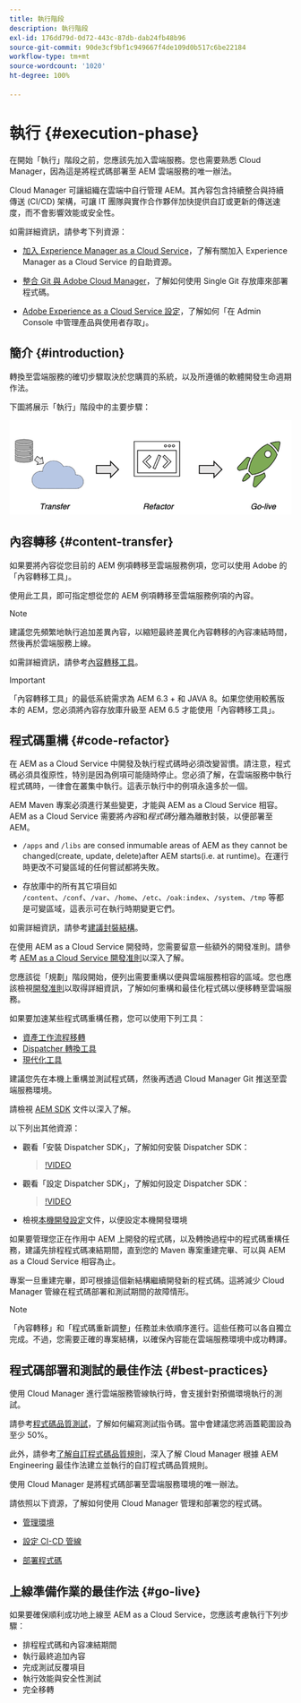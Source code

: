 ```yaml
---
title: 執行階段
description: 執行階段
exl-id: 176dd79d-0d72-443c-87db-dab24fb48b96
source-git-commit: 90de3cf9bf1c949667f4de109d0b517c6be22184
workflow-type: tm+mt
source-wordcount: '1020'
ht-degree: 100%

---
```


# 執行 {#execution-phase}

在開始「執行」階段之前，您應該先加入雲端服務。您也需要熟悉 Cloud Manager，因為這是將程式碼部署至 AEM 雲端服務的唯一辦法。

Cloud Manager 可讓組織在雲端中自行管理 AEM。其內容包含持續整合與持續傳送 (CI/CD) 架構，可讓 IT 團隊與實作合作夥伴加快提供自訂或更新的傳送速度，而不會影響效能或安全性。

如需詳細資訊，請參考下列資源：

* [加入 Experience Manager as a Cloud Service](https://docs.adobe.com/content/help/zh-Hant/experience-manager-cloud-service/onboarding/home.html)，了解有關加入 Experience Manager as a Cloud Service 的自助資源。

* [整合 Git 與 Adobe Cloud Manager](https://docs.adobe.com/content/help/zh-Hant/experience-manager-cloud-service/implementing/managing-code/integrating-with-git.html)，了解如何使用 Single Git 存放庫來部署程式碼。

* [Adobe Experience as a Cloud Service 設定](https://docs.adobe.com/content/help/zh-Hant/experience-manager-cloud-service/security/ims-support.html#aem-configuration)，了解如何「在 Admin Console 中管理產品與使用者存取」。


## 簡介 {#introduction}

轉換至雲端服務的確切步驟取決於您購買的系統，以及所遵循的軟體開發生命週期作法。

下圖將展示「執行」階段中的主要步驟：

![影像](/help/move-to-cloud-service/assets/exec-image1.png)

## 內容轉移 {#content-transfer}

如果要將內容從您目前的 AEM 例項轉移至雲端服務例項，您可以使用 Adobe 的「內容轉移工具」。

使用此工具，即可指定想從您的 AEM 例項轉移至雲端服務例項的內容。

>[!NOTE]
>建議您先頻繁地執行追加差異內容，以縮短最終差異化內容轉移的內容凍結時間，然後再於雲端服務上線。

如需詳細資訊，請參考[內容轉移工具](/help/move-to-cloud-service/content-transfer-tool/overview-content-transfer-tool.md)。

>[!IMPORTANT]
>「內容轉移工具」的最低系統需求為 AEM 6.3 + 和 JAVA 8。如果您使用較舊版本的 AEM，您必須將內容存放庫升級至 AEM 6.5 才能使用「內容轉移工具」。

## 程式碼重構 {#code-refactor}

在 AEM as a Cloud Service 中開發及執行程式碼時必須改變習慣。請注意，程式碼必須具復原性，特別是因為例項可能隨時停止。您必須了解，在雲端服務中執行程式碼時，一律會在叢集中執行。這表示執行中的例項永遠多於一個。

AEM Maven 專案必須進行某些變更，才能與 AEM as a Cloud Service 相容。AEM as a Cloud Service 需要將&#x200B;*內容*&#x200B;和&#x200B;*程式碼*&#x200B;分離為離散封裝，以便部署至 AEM。

* `/apps` and `/libs` are consed inmumable areas of AEM as they cannot be changed(create, update, delete)after AEM starts(i.e. at runtime)。在運行時更改不可變區域的任何嘗試都將失敗。

* 存放庫中的所有其它項目如 `/content`、`/conf`、`/var`、`/home`、`/etc`、`/oak:index`、`/system`、`/tmp` 等都是可變區域，這表示可在執行時期變更它們。

如需詳細資訊，請參考[建議封裝結構](https://docs.adobe.com/content/help/zh-Hant/experience-manager-cloud-service/implementing/developing/aem-project-content-package-structure.html#recommended-package-structure)。

在使用 AEM as a Cloud Service 開發時，您需要留意一些額外的開發准則。請參考 [AEM as a Cloud Service 開發准則](https://docs.adobe.com/content/help/zh-Hant/experience-manager-cloud-service/implementing/developing/development-guidelines.html)以深入了解。

您應該從「規劃」階段開始，便列出需要重構以便與雲端服務相容的區域。您也應該檢視[開發准則](https://docs.adobe.com/content/help/en/experience-manager-cloud-service/implementing/developing/development-guidelines.html)以取得詳細資訊，了解如何重構和最佳化程式碼以便移轉至雲端服務。

如果要加速某些程式碼重構任務，您可以使用下列工具：

* [資產工作流程移轉](/help/move-to-cloud-service/moving-to-aem-assets/asset-workflow-migration-tool.md)
* [Dispatcher 轉換工具](/help/move-to-cloud-service/refactoring-tools/dispatcher-transformation-utility-tools.md)
* [現代化工具](/help/move-to-cloud-service/refactoring-tools/aem-modernization-tools.md)

建議您先在本機上重構並測試程式碼，然後再透過 Cloud Manager Git 推送至雲端服務環境。

請檢視 [AEM SDK](https://docs.adobe.com/content/help/zh-Hant/experience-manager-cloud-service/implementing/deploying/overview.html#aem-as-a-cloud-service-sdk) 文件以深入了解。

以下列出其他資源：

* 觀看「安裝 Dispatcher SDK」，了解如何安裝 Dispatcher SDK：

   >[!VIDEO](https://video.tv.adobe.com/v/30601)

* 觀看「設定 Dispatcher SDK」，了解如何設定 Dispatcher SDK：

   >[!VIDEO](https://video.tv.adobe.com/v/30602)

* 檢視[本機開發設定](https://docs.adobe.com/content/help/en/experience-manager-learn/cloud-service/local-development-environment-set-up/overview.html)文件，以便設定本機開發環境


如果要管理您正在作用中 AEM 上開發的程式碼，以及轉換過程中的程式碼重構任務，建議先排程程式碼凍結期間，直到您的 Maven 專案重建完畢、可以與 AEM as a Cloud Service 相容為止。

專案一旦重建完畢，即可根據這個新結構繼續開發新的程式碼。這將減少 Cloud Manager 管線在程式碼部署和測試期間的故障情形。

>[!NOTE]
>「內容轉移」和「程式碼重新調整」任務並未依順序進行。這些任務可以各自獨立完成。不過，您需要正確的專案結構，以確保內容能在雲端服務環境中成功轉譯。

## 程式碼部署和測試的最佳作法 {#best-practices}

使用 Cloud Manager 進行雲端服務管線執行時，會支援針對預備環境執行的測試。

請參考[程式碼品質測試](https://docs.adobe.com/content/help/zh-Hant/experience-manager-cloud-service/implementing/developing/understand-test-results.html#code-quality-testing)，了解如何編寫測試指令碼。當中會建議您將涵蓋範圍設為至少 50%。

此外，請參考[了解自訂程式碼品質規則](https://docs.adobe.com/content/help/zh-Hant/experience-manager-cloud-service/implementing/using-cloud-manager/custom-code-quality-rules.html)，深入了解 Cloud Manager 根據 AEM Engineering 最佳作法建立並執行的自訂程式碼品質規則。

使用 Cloud Manager 是將程式碼部署至雲端服務環境的唯一辦法。

請依照以下資源，了解如何使用 Cloud Manager 管理和部署您的程式碼。

* [管理環境](https://docs.adobe.com/content/help/zh-Hant/experience-manager-cloud-service/implementing/using-cloud-manager/manage-environments.html)

* [設定 CI-CD 管線](https://docs.adobe.com/content/help/zh-Hant/experience-manager-cloud-service/implementing/using-cloud-manager/configure-pipeline.html)

* [部署程式碼](https://docs.adobe.com/content/help/zh-Hant/experience-manager-cloud-service/implementing/using-cloud-manager/deploy-code.html)

## 上線準備作業的最佳作法 {#go-live}

如果要確保順利成功地上線至 AEM as a Cloud Service，您應該考慮執行下列步驟：

* 排程程式碼和內容凍結期間
* 執行最終追加內容
* 完成測試反覆項目
* 執行效能與安全性測試
* 完全移轉
